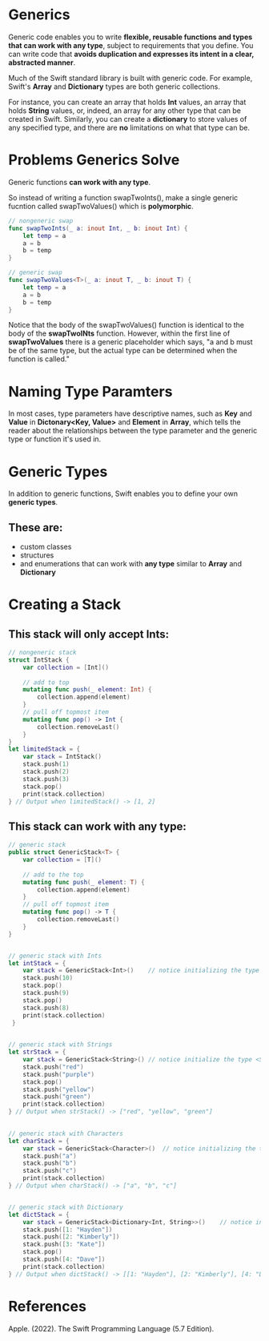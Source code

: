 # Generics 

Generic code enables you to write **flexible, reusable functions and types that can work with any type**, subject to requirements that you define. You can write code that **avoids duplication and expresses its intent in a clear, abstracted manner**. 

Much of the Swift standard library is built with generic code. For example, Swift's **Array** and **Dictionary** types are both generic collections. 

For instance, you can create an array that holds **Int** values, an array that holds **String** values, or, indeed, an array for any other type that can be created in Swift. Similarly, you can create a **dictionary** to store values of any specified type, and there are **no** limitations on what that type can be. 

# Problems Generics Solve
Generic functions **can work with any type**. 

So instead of writing a function swapTwoInts(), make a single generic fucntion called swapTwoValues() which is **polymorphic**. 

``` swift 
// nongeneric swap
func swapTwoInts(_ a: inout Int, _ b: inout Int) {
    let temp = a
    a = b
    b = temp
}

// generic swap
func swapTwoValues<T>(_ a: inout T, _ b: inout T) {
    let temp = a
    a = b
    b = temp
}
```  

Notice that the body of the swapTwoValues() function is identical to the body of the **swapTwoINts** function. However, within the first line of **swapTwoValues** there is a generic placeholder **<T>** which says, "a and b must be of the same type, but the actual type can be determined when the function is called." 

# Naming Type Paramters 
In most cases, type parameters have descriptive names, such as **Key** and **Value** in **Dictonary<Key, Value>** and **Element** in **Array<Element>**, which tells the reader about the relationships between the type parameter and the generic type or function it's used in. 

# Generic Types 
In addition to generic functions, Swift enables you to define your own **generic types**. 

## These are: 
- custom classes 
- structures 
- and enumerations that can work with **any type** similar to **Array** and **Dictionary** 
    
# Creating a Stack 
    

## This stack will only accept Ints: 
``` Swift
// nongeneric stack
struct IntStack {
    var collection = [Int]()
    
    // add to top
    mutating func push(_ element: Int) {
        collection.append(element)
    }
    // pull off topmost item
    mutating func pop() -> Int {
        collection.removeLast()
    }
}
let limitedStack = {
    var stack = IntStack()
    stack.push(1)
    stack.push(2)
    stack.push(3)
    stack.pop()
    print(stack.collection)
} // Output when limitedStack() -> [1, 2] 
``` 

## This stack can work with any type: 
``` Swift 
// generic stack
public struct GenericStack<T> {
    var collection = [T]()
    
    // add to the top
    mutating func push(_ element: T) {
        collection.append(element)
    }
    // pull off topmost item
    mutating func pop() -> T {
        collection.removeLast()
    }
}


// generic stack with Ints
let intStack = {
    var stack = GenericStack<Int>()    // notice initializing the type <Int>
    stack.push(10)
    stack.pop()
    stack.push(9)
    stack.pop()
    stack.push(8)
    print(stack.collection)
 } 

    
// generic stack with Strings
let strStack = {
    var stack = GenericStack<String>() // notice initialize the type <String>
    stack.push("red")
    stack.push("purple")
    stack.pop()
    stack.push("yellow")
    stack.push("green")
    print(stack.collection)
} // Output when strStack() -> ["red", "yellow", "green"]

    
// generic stack with Characters
let charStack = {
    var stack = GenericStack<Character>()  // notice initializing the type <Character>
    stack.push("a")
    stack.push("b")
    stack.push("c")
    print(stack.collection)
} // Output when charStack() -> ["a", "b", "c"]


// generic stack with Dictionary
let dictStack = {
    var stack = GenericStack<Dictionary<Int, String>>()    // notice initializing the type <Dictonary<Int, String>>
    stack.push([1: "Hayden"])
    stack.push([2: "Kimberly"])
    stack.push([3: "Kate"])
    stack.pop()
    stack.push([4: "Dave"])
    print(stack.collection)
} // Output when dictStack() -> [[1: "Hayden"], [2: "Kimberly"], [4: "Dave"]]
``` 
    
# References 
Apple. (2022). The Swift Programming Language (5.7 Edition).
